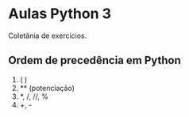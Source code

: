 # Aulas Python 3

Coletânia de exercícios.

## Ordem de precedência em Python
1. ( )
2. ** (potenciação)
3. *, /, //, %
4. +, -

